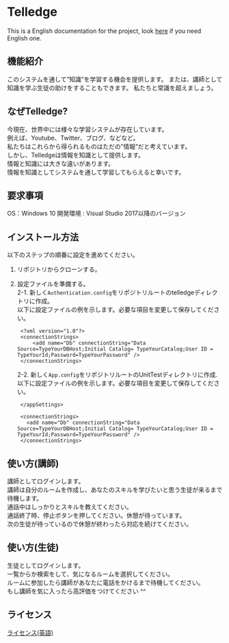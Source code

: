 # Telledge
This is a English documentation for the project, look [here](./README.md) if you need English one.

## 機能紹介
このシステムを通して”知識”を学習する機会を提供します。
または、講師として知識を学ぶ生徒の助けをすることもできます。
私たちと常識を超えましょう。

## なぜTelledge?
今現在、世界中には様々な学習システムが存在しています。  
例えば、Youtube、Twitter、ブログ、などなど。  
私たちはこれらから得られるものはただの”情報”だと考えています。  
しかし、Telledgeは情報を知識として提供します。  
情報と知識には大きな違いがあります。  
情報を知識としてシステムを通して学習してもらえると幸いです。  

## 要求事項
OS：Windows 10
開発環境 : Visual Studio 2017以降のバージョン

## インストール方法
以下のステップの順番に設定を進めてください。
1. リポジトリからクローンする。
2. 設定ファイルを準備する。  
	2-1. 新しく`Authentication.config`をリポジトリルートのtelledgeディレクトリに作成。  
		以下に設定ファイルの例を示します。必要な項目を変更して保存してください。
		   
		<?xml version="1.0"?>  
		<connectionStrings>  
    		<add name="Db" connectionString="Data Source=TypeYourDBHost;Initial Catalog= TypeYourCatalog;User ID = TypeYourId;Password=TypeYourPassword" />  
		</connectionStrings>  
	     
	2-2. 新しく`App.config`をリポジトリルートのUnitTestディレクトリに作成.
		以下に設定ファイルの例を示します。必要な項目を変更して保存してください。

	<?xml version="1.0" encoding="utf-8" ?>
	<configuration>
		<appSettings>

		</appSettings>

		<connectionStrings>
		  <add name="Db" connectionString="Data Source=TypeYourDBHost;Initial Catalog= TypeYourCatalog;User ID = TypeYourId;Password=TypeYourPassword" /> 
		</connectionStrings>
	</configuration>

## 使い方(講師)
講師としてログインします。  
講師は自分のルームを作成し、あなたのスキルを学びたいと思う生徒が来るまで待機します。  
通話中はしっかりとスキルを教えてください。  
通話終了時、停止ボタンを押してください。休憩が待っています。  
次の生徒が待っているので休憩が終わったら対応を続けてください。  

## 使い方(生徒)
生徒としてログインします。  
一覧からか検索をして、気になるルームを選択してください。  
ルームに参加したら講師があなたに電話をかけるまで待機してください。  
もし講師を気に入ったら高評価をつけてください ^^  

## ライセンス
[ライセンス(英語)](./LICENSE)
